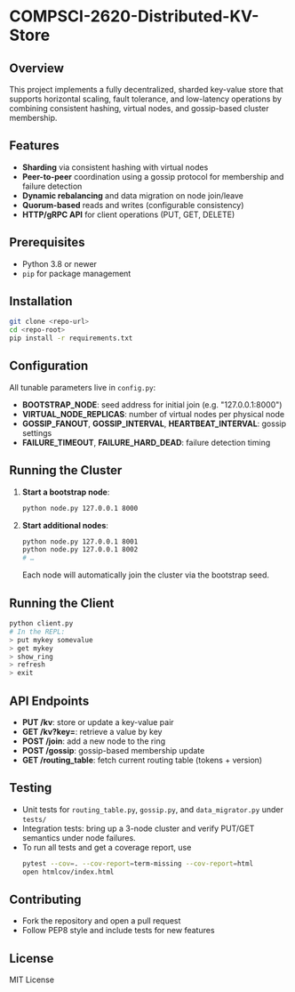 # COMPSCI-2620-Distributed-KV-Store

## Overview

This project implements a fully decentralized, sharded key-value store that supports horizontal scaling, fault tolerance, and low-latency operations by combining consistent hashing, virtual nodes, and gossip-based cluster membership.

## Features

* **Sharding** via consistent hashing with virtual nodes
* **Peer-to-peer** coordination using a gossip protocol for membership and failure detection
* **Dynamic rebalancing** and data migration on node join/leave
* **Quorum-based** reads and writes (configurable consistency)
* **HTTP/gRPC API** for client operations (PUT, GET, DELETE)

## Prerequisites

* Python 3.8 or newer
* `pip` for package management

## Installation

```bash
git clone <repo-url>
cd <repo-root>
pip install -r requirements.txt
```

## Configuration

All tunable parameters live in `config.py`:

* **BOOTSTRAP\_NODE**: seed address for initial join (e.g. "127.0.0.1:8000")
* **VIRTUAL\_NODE\_REPLICAS**: number of virtual nodes per physical node
* **GOSSIP\_FANOUT**, **GOSSIP\_INTERVAL**, **HEARTBEAT\_INTERVAL**: gossip settings
* **FAILURE\_TIMEOUT**, **FAILURE\_HARD\_DEAD**: failure detection timing

## Running the Cluster

1. **Start a bootstrap node**:

   ```bash
   python node.py 127.0.0.1 8000
   ```
2. **Start additional nodes**:

   ```bash
   python node.py 127.0.0.1 8001
   python node.py 127.0.0.1 8002
   # …
   ```

   Each node will automatically join the cluster via the bootstrap seed.

## Running the Client

```bash
python client.py
# In the REPL:
> put mykey somevalue
> get mykey
> show_ring
> refresh
> exit
```

## API Endpoints

* **PUT /kv**: store or update a key-value pair
* **GET /kv?key=<key>**: retrieve a value by key
* **POST /join**: add a new node to the ring
* **POST /gossip**: gossip-based membership update
* **GET /routing\_table**: fetch current routing table (tokens + version)

## Testing

* Unit tests for `routing_table.py`, `gossip.py`, and `data_migrator.py` under `tests/`
* Integration tests: bring up a 3-node cluster and verify PUT/GET semantics under node failures.
* To run all tests and get a coverage report, use
  ```bash
  pytest --cov=. --cov-report=term-missing --cov-report=html
  open htmlcov/index.html
  ```

## Contributing

* Fork the repository and open a pull request
* Follow PEP8 style and include tests for new features

## License

MIT License
